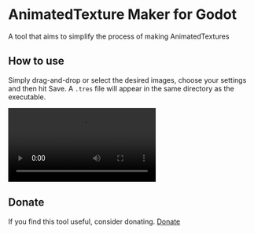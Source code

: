 # AnimatedTexture Maker for Godot

A tool that aims to simplify the process of making AnimatedTextures

## How to use
Simply drag-and-drop or select the desired images, choose your settings and then hit Save. A `.tres` file will appear in the same directory as the executable.


<video src="https://user-images.githubusercontent.com/49322676/133469616-9ec86269-d6dc-4546-b64d-3f5eadde372d.mp4" controls="controls" style="max-width: 730px;"></video>


## Donate
If you find this tool useful, consider donating.
[Donate](https://www.paypal.me/pattlebass)
